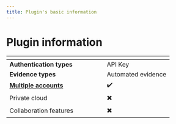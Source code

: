 ```yaml
---
title: Plugin's basic information
---
```


# &#x20;Plugin information  <a href="#plugin-information" id="plugin-information"></a>

<table data-header-hidden><thead><tr><th width="239"></th><th></th></tr></thead><tbody><tr><td><strong>Authentication types</strong></td><td>API Key</td></tr><tr><td><strong>Evidence types</strong></td><td>Automated evidence</td></tr><tr><td><a href="../../plugins/cloud-infrastructure/using-multiple-accounts-in-anecdotes.md"><strong>Multiple accounts</strong></a></td><td><span data-gb-custom-inline data-tag="emoji" data-code="2714">✔️</span></td></tr><tr><td>Private cloud</td><td><span data-gb-custom-inline data-tag="emoji" data-code="2716">✖️</span></td></tr><tr><td>Collaboration features</td><td><span data-gb-custom-inline data-tag="emoji" data-code="2716">✖️</span></td></tr></tbody></table>